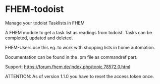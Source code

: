 # FHEM-todoist
Manage your todoist Tasklists in FHEM

A FHEM module to get a task list as readings from todoist. Tasks can be completed, updated and deleted.

FHEM-Users use this eg. to work with shopping lists in home automation.

Documentation can be found in the .pm file as commandref part.

Support: https://forum.fhem.de/index.php/topic,78572.0.html


ATTENTION: As of version 1.1.0 you have to reset the access token once.
